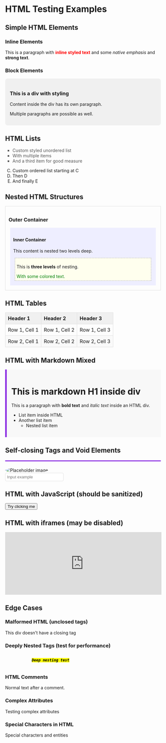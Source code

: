 # HTML Testing Examples

## Simple HTML Elements

### Inline Elements

This is a paragraph with <span style="color: red; font-weight: bold;">inline styled text</span> and some <em>native emphasis</em> and <strong>strong text</strong>.

### Block Elements

<div style="background-color: #f0f0f0; padding: 15px; border-radius: 8px; margin: 10px 0;">
  <h3>This is a div with styling</h3>
  <p>Content inside the div has its own paragraph.</p>
  <p>Multiple paragraphs are possible as well.</p>
</div>

## HTML Lists

<ul style="color: #555; list-style-type: square;">
  <li>Custom styled unordered list</li>
  <li>With multiple items</li>
  <li>And a third item for good measure</li>
</ul>

<ol type="A" start="3">
  <li>Custom ordered list starting at C</li>
  <li>Then D</li>
  <li>And finally E</li>
</ol>

## Nested HTML Structures

<div style="border: 1px solid #ddd; padding: 10px;">
  <h3>Outer Container</h3>
  <div style="background-color: #eef; padding: 10px; margin: 5px;">
    <h4>Inner Container</h4>
    <p>This content is nested two levels deep.</p>
    <div style="background-color: #ffe; padding: 5px; margin: 5px; border: 1px dashed #aaa;">
      <p>This is <strong>three levels</strong> of nesting.</p>
      <span style="color: green;">With some colored text.</span>
    </div>
  </div>
</div>

## HTML Tables

<table style="width: 100%; border-collapse: collapse; margin: 15px 0;">
  <thead>
    <tr style="background-color: #f0f0f0;">
      <th style="border: 1px solid #ddd; padding: 8px; text-align: left;">Header 1</th>
      <th style="border: 1px solid #ddd; padding: 8px; text-align: left;">Header 2</th>
      <th style="border: 1px solid #ddd; padding: 8px; text-align: left;">Header 3</th>
    </tr>
  </thead>
  <tbody>
    <tr>
      <td style="border: 1px solid #ddd; padding: 8px;">Row 1, Cell 1</td>
      <td style="border: 1px solid #ddd; padding: 8px;">Row 1, Cell 2</td>
      <td style="border: 1px solid #ddd; padding: 8px;">Row 1, Cell 3</td>
    </tr>
    <tr style="background-color: #f9f9f9;">
      <td style="border: 1px solid #ddd; padding: 8px;">Row 2, Cell 1</td>
      <td style="border: 1px solid #ddd; padding: 8px;">Row 2, Cell 2</td>
      <td style="border: 1px solid #ddd; padding: 8px;">Row 2, Cell 3</td>
    </tr>
  </tbody>
</table>

## HTML with Markdown Mixed

<div style="background-color: #f8f8f8; padding: 15px; border-left: 5px solid #8a2be2;">

# This is markdown H1 inside div

This is a paragraph with **bold text** and _italic text_ inside an HTML div.

- List item inside HTML
- Another list item
  - Nested list item

</div>

## Self-closing Tags and Void Elements

<hr style="height: 3px; background-color: #8a2be2; border: none; margin: 20px 0;" />

<img src="https://via.placeholder.com/150" alt="Placeholder image" style="border-radius: 50%;" />

<br />

<input type="text" placeholder="Input example" style="padding: 5px; border-radius: 4px; border: 1px solid #ddd;" />

## HTML with JavaScript (should be sanitized)

<button onclick="alert('This should not work!')">Try clicking me</button>

<script>
  console.log('This script should not be executed');
</script>

## HTML with iframes (may be disabled)

<iframe src="https://example.com" width="100%" height="200" style="border: 1px solid #ddd;"></iframe>

## Edge Cases

### Malformed HTML (unclosed tags)

<div>This div doesn't have a closing tag

### Deeply Nested Tags (test for performance)

<div>
  <span>
    <strong>
      <em>
        <a>
          <code>
            <mark>Deep nesting test</mark>
          </code>
        </a>
      </em>
    </strong>
  </span>
</div>

### HTML Comments

<!-- This is a comment and should not be visible in preview mode -->

Normal text after a comment.

### Complex Attributes

<div data-custom="test" class="multiple classes here" id="unique-id" data-json='{"test": "value"}'>
  Testing complex attributes
</div>

### Special Characters in HTML

<div title="Quote &quot; and apostrophe &#39; and ampersand &amp;">
  Special characters and entities
</div>

